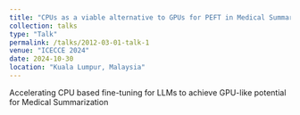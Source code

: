 ```yaml
---
title: "CPUs as a viable alternative to GPUs for PEFT in Medical Summarisation"
collection: talks
type: "Talk"
permalink: /talks/2012-03-01-talk-1
venue: "ICECCE 2024"
date: 2024-10-30
location: "Kuala Lumpur, Malaysia"
---
```


Accelerating CPU based fine-tuning for LLMs to achieve GPU-like potential for Medical Summarization
